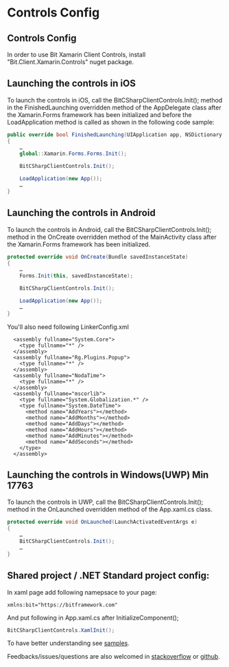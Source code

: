 # Controls Config

## Controls Config

In order to use Bit Xamarin Client Controls, install "Bit.Client.Xamarin.Controls" nuget package.

## Launching the controls in iOS

To launch the controls in iOS, call the BitCSharpClientControls.Init\(\); method in the FinishedLaunching overridden method of the AppDelegate class after the Xamarin.Forms framework has been initialized and before the LoadApplication method is called as shown in the following code sample:

```csharp
public override bool FinishedLaunching(UIApplication app, NSDictionary options) 
{ 
    … 
    global::Xamarin.Forms.Forms.Init();

    BitCSharpClientControls.Init();

    LoadApplication(new App()); 
    …
}
```

## Launching the controls in Android

To launch the controls in Android, call the BitCSharpClientControls.Init\(\); method in the OnCreate overridden method of the MainActivity class after the Xamarin.Forms framework has been initialized.

```csharp
protected override void OnCreate(Bundle savedInstanceState)
{     
    …
    Forms.Init(this, savedInstanceState);

    BitCSharpClientControls.Init();

    LoadApplication(new App());
    …
}
```

You'll also need following LinkerConfig.xml

```markup
  <assembly fullname="System.Core">
    <type fullname="*" />
  </assembly>
  <assembly fullname="Rg.Plugins.Popup">
    <type fullname="*" />
  </assembly>
  <assembly fullname="NodaTime">
    <type fullname="*" />
  </assembly>
  <assembly fullname="mscorlib">
    <type fullname="System.Globalization.*" />
    <type fullname="System.DateTime">
      <method name="AddYears"></method>
      <method name="AddMonths"></method>
      <method name="AddDays"></method>
      <method name="AddHours"></method>
      <method name="AddMinutes"></method>
      <method name="AddSeconds"></method>
    </type>
  </assembly>
```

## Launching the controls in Windows\(UWP\) Min 17763

To launch the controls in UWP, call the BitCSharpClientControls.Init\(\); method in the OnLaunched overridden method of the App.xaml.cs class.

```csharp
protected override void OnLaunched(LaunchActivatedEventArgs e)
{
    …
    BitCSharpClientControls.Init();
    …
}
```

## Shared project / .NET Standard project config:

In xaml page add following namepsace to your page:

```markup
xmlns:bit="https://bitframework.com"
```

And put following in App.xaml.cs after InitializeComponent\(\);

```csharp
BitCSharpClientControls.XamlInit();
```

To have better understanding see [samples](https://github.com/bitfoundation/bitframework/tree/1ef0c80c09bf594682a58a171686d19f79b0a2c2/Samples/CSharpClientSamples/Controls.Samples).

Feedbacks/issues/questions are also welcomed in [stackoverflow](http://stackoverflow.com/questions/tagged/bit-framework) or [github](https://github.com/bitfoundation/bitframework/issues/new?labels=&template=bug_report.md).

